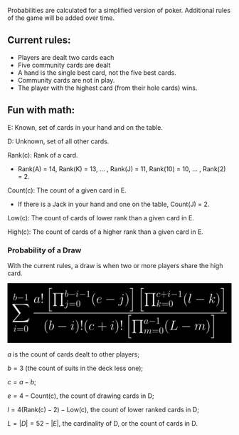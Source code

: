 Probabilities are calculated for a simplified version of poker.
Additional rules of the game will be added over time.

## Current rules:

* Players are dealt two cards each
* Five community cards are dealt
* A hand is the single best card, not the five best cards. 
* Community cards are not in play.
* The player with the highest card (from their hole cards) wins. 

## Fun with math:

E: Known, set of cards in your hand and on the table.

D: Unknown, set of all other cards.

Rank(c): Rank of a card. 

* Rank(A) = 14, Rank(K) = 13, ... , Rank(J) = 11, Rank(10) = 10, ... , Rank(2) = 2. 

Count(c): The count of a given card in E.

* If there is a Jack in your hand and one on the table, Count(J) = 2. 

Low(c): The count of cards of lower rank than a given card in E.

High(c): The count of cards of a higher rank than a given card in E.

### Probability of a Draw

With the current rules, a draw is when two or more players share the high card. 

![](images/simpleDrawProb.png)

$a$ is the count of cards dealt to other players;

$b = 3$ (the count of suits in the deck less one);

$c=a-b$;

$e = 4 - \text{Count(c)}$, the count of drawing cards in D;

$l = 4 (\text{Rank(c)} - 2) - \text{Low(c)}$, the count of lower ranked cards in D;

$L = |D| = 52 - |E|$, the cardinality of D, or the count of cards in D.
